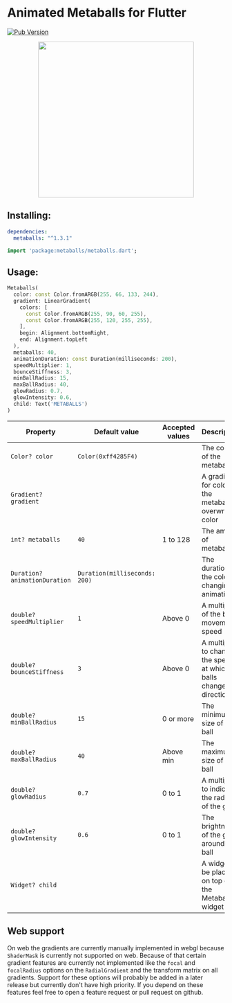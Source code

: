 <!-- 
This README describes the package. If you publish this package to pub.dev,
this README's contents appear on the landing page for your package.

For information about how to write a good package README, see the guide for
[writing package pages](https://dart.dev/guides/libraries/writing-package-pages). 

For general information about developing packages, see the Dart guide for
[creating packages](https://dart.dev/guides/libraries/create-library-packages)
and the Flutter guide for
[developing packages and plugins](https://flutter.dev/developing-packages). 
-->

# Animated Metaballs for Flutter
[![Pub Version](https://img.shields.io/pub/v/metaballs?color=3c90ff)](https://pub.dev/packages/metaballs)

<p align="center">
  <img src="https://raw.githubusercontent.com/T99Rots/readme_data/main/flutter/metaballs/metaballs.webp" width="360px">
</p>

## Installing:
```yaml
dependencies:
  metaballs: "^1.3.1"
```
```dart
import 'package:metaballs/metaballs.dart';
```
## Usage:
```dart
Metaballs(
  color: const Color.fromARGB(255, 66, 133, 244),
  gradient: LinearGradient(
    colors: [
      const Color.fromARGB(255, 90, 60, 255),
      const Color.fromARGB(255, 120, 255, 255),
    ],
    begin: Alignment.bottomRight,
    end: Alignment.topLeft
  ),
  metaballs: 40,
  animationDuration: const Duration(milliseconds: 200),
  speedMultiplier: 1,
  bounceStiffness: 3,
  minBallRadius: 15,
  maxBallRadius: 40,
  glowRadius: 0.7,
  glowIntensity: 0.6,
  child: Text('METABALLS')
)
```

| Property                      | Default value                 | Accepted values | Description                                                      |
|-------------------------------|-------------------------------|-----------------|------------------------------------------------------------------|
| `Color? color`                | `Color(0xff4285F4)`           |                 | The color of the metaballs                                       |
| `Gradient? gradient`          |                               |                 | A gradient for coloring the metaballs, overwrites color          |
| `int? metaballs`              | `40`                          | 1 to 128        | The amount of metaballs                                          |
| `Duration? animationDuration` | `Duration(milliseconds: 200)` |                 | The duration of the color changing animation                     |
| `double? speedMultiplier`     | `1`                           | Above 0         | A multiplier of the ball movement speed                          |
| `double? bounceStiffness`     | `3`                           | Above 0         | A multiplier to change the speed at which balls change direction |
| `double? minBallRadius`       | `15`                          | 0 or more       | The minimum size of a ball                                       |
| `double? maxBallRadius`       | `40`                          | Above min       | The maximum size of a ball                                       |
| `double? glowRadius`          | `0.7`                         | 0 to 1          | A multiplier to indicate the radius of the glow                  |
| `double? glowIntensity`       | `0.6`                         | 0 to 1          | The brightness of the glow around the ball                       |
| `Widget? child`               |                               |                 | A widget to be placed on top of the Metaballs widget             |

## Web support
On web the gradients are currently manually implemented in webgl because `ShaderMask` is currently not supported on web. Because of that certain gradient features are currently not implemented like the `focal` and `focalRadius` options on the `RadialGradient` and the transform matrix on all gradients. Support for these options will probably be added in a later release but currently don't have high priority. If you depend on these features feel free to open a feature request or pull request on github.